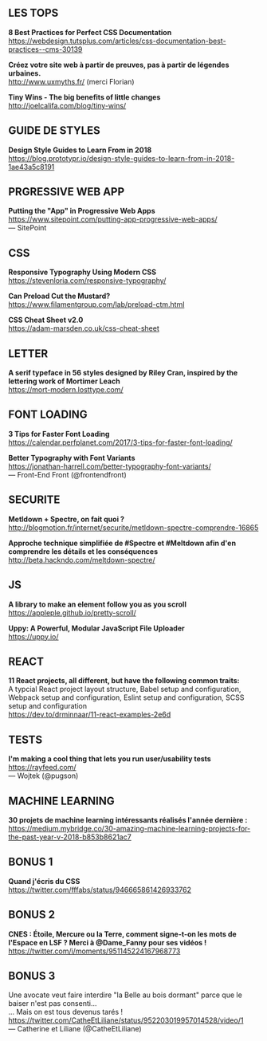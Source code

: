 ## LES TOPS

**8 Best Practices for Perfect CSS Documentation**  
https://webdesign.tutsplus.com/articles/css-documentation-best-practices--cms-30139

**Créez votre site web à partir de preuves, pas à partir de légendes urbaines.**  
http://www.uxmyths.fr/ (merci Florian)

**Tiny Wins - The big benefits of little changes**  
http://joelcalifa.com/blog/tiny-wins/


## GUIDE DE STYLES

**Design Style Guides to Learn From in 2018**  
https://blog.prototypr.io/design-style-guides-to-learn-from-in-2018-1ae43a5c8191


## PRGRESSIVE WEB APP

**Putting the "App" in Progressive Web Apps**  
https://www.sitepoint.com/putting-app-progressive-web-apps/  
— SitePoint


## CSS

**Responsive Typography Using Modern CSS**  
https://stevenloria.com/responsive-typography/

**Can Preload Cut the Mustard?**  
https://www.filamentgroup.com/lab/preload-ctm.html

**CSS Cheat Sheet v2.0**  
https://adam-marsden.co.uk/css-cheat-sheet


## LETTER

**A serif typeface in 56 styles designed by Riley Cran, inspired by the lettering work of Mortimer Leach**  
https://mort-modern.losttype.com/


## FONT LOADING

**3 Tips for Faster Font Loading**  
https://calendar.perfplanet.com/2017/3-tips-for-faster-font-loading/

**Better Typography with Font Variants**  
https://jonathan-harrell.com/better-typography-font-variants/  
— Front-End Front (@frontendfront)


## SECURITE

**Metldown + Spectre, on fait quoi ?**  
http://blogmotion.fr/internet/securite/metldown-spectre-comprendre-16865

**Approche technique simplifiée de #Spectre et #Meltdown afin d'en comprendre les détails et les conséquences**  
http://beta.hackndo.com/meltdown-spectre/


## JS

**A library to make an element follow you as you scroll**  
https://appleple.github.io/pretty-scroll/

**Uppy: A Powerful, Modular JavaScript File Uploader**  
https://uppy.io/


## REACT

**11 React projects, all different, but have the following common traits:**  
A typcial React project layout structure, Babel setup and configuration, Webpack setup and configuration, Eslint setup and configuration, SCSS setup and configuration  
https://dev.to/drminnaar/11-react-examples-2e6d


## TESTS

**I'm making a cool thing that lets you run user/usability tests**
https://rayfeed.com/  
— Wojtek (@pugson)


## MACHINE LEARNING

**30 projets de machine learning intéressants réalisés l'année dernière :**
https://medium.mybridge.co/30-amazing-machine-learning-projects-for-the-past-year-v-2018-b853b8621ac7

## BONUS 1

**Quand j'écris du CSS**  
https://twitter.com/fffabs/status/946665861426933762


## BONUS 2

**CNES : Étoile, Mercure ou la Terre, comment signe-t-on les mots de l'Espace en LSF ? Merci à @Dame_Fanny pour ses vidéos !**  
https://twitter.com/i/moments/951145224167968773


## BONUS 3

Une avocate veut faire interdire "la Belle au bois dormant" parce que le baiser n'est pas consenti...  
... Mais on est tous devenus tarés !  
https://twitter.com/CatheEtLiliane/status/952203019957014528/video/1  
— Catherine et Liliane (@CatheEtLiliane)

